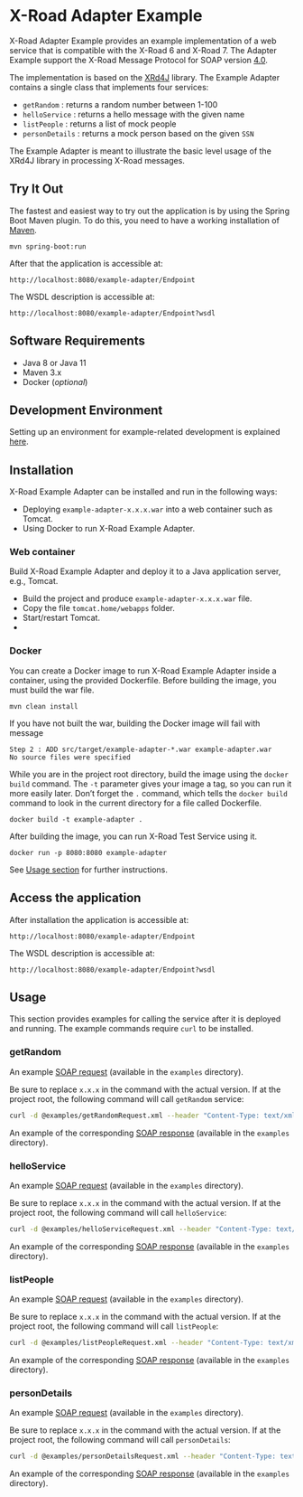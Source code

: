 # X-Road Adapter Example

X-Road Adapter Example provides an example implementation of a web service that is compatible with the X-Road 6 and X-Road 7. The 
Adapter Example support the X-Road Message Protocol for SOAP version [4.0](https://github.com/nordic-institute/X-Road/blob/develop/doc/Protocols/pr-mess_x-road_message_protocol.md).

The implementation is based on the [XRd4J](https://github.com/nordic-institute/xrd4j) library. The Example Adapter contains 
a single class that implements four services:

* `getRandom` : returns a random number between 1-100
* `helloService` : returns a hello message with the given name
* `listPeople` : returns a list of mock people
* `personDetails` : returns a mock person based on the given `SSN`

The Example Adapter is meant to illustrate the basic level usage of the XRd4J library in processing X-Road messages.

## Try It Out

The fastest and easiest way to try out the application is by using the Spring Boot Maven plugin.
To do this, you need to have a working installation of [Maven](https://maven.apache.org/).

```
mvn spring-boot:run
```
After that the application is accessible at:

```
http://localhost:8080/example-adapter/Endpoint
```

The WSDL description is accessible at:

```
http://localhost:8080/example-adapter/Endpoint?wsdl
```

## Software Requirements

* Java 8 or Java 11
* Maven 3.x
* Docker (*optional*)

## Development Environment

Setting up an environment for example-related development is explained [here](Setting-up-Development-Environment.md).

## Installation

X-Road Example Adapter can be installed and run in the following ways:

* Deploying `example-adapter-x.x.x.war` into a web container such as Tomcat.
* Using Docker to run X-Road Example Adapter.

### Web container

Build X-Road Example Adapter and deploy it to a Java application server, e.g., Tomcat.

* Build the project and produce ```example-adapter-x.x.x.war``` file.
* Copy the file ```tomcat.home/webapps``` folder.
* Start/restart Tomcat.
* 
### Docker

You can create a Docker image to run X-Road Example Adapter inside a container, using the provided Dockerfile.
Before building the image, you must build the war file.

```
mvn clean install
```
If you have not built the war, building the Docker image will fail with message
```
Step 2 : ADD src/target/example-adapter-*.war example-adapter.war
No source files were specified
```

While you are in the project root directory, build the image using the `docker build` command. The `-t` parameter gives your image a tag, so you can run it more easily later. Don’t forget the `.` command, which tells the `docker build` command to look in the current directory for a file called Dockerfile.

```
docker build -t example-adapter .
```

After building the image, you can run X-Road Test Service using it.

```
docker run -p 8080:8080 example-adapter
```

See [Usage section](#usage) for further instructions.

## Access the application

After installation the application is accessible at:

```
http://localhost:8080/example-adapter/Endpoint
```

The WSDL description is accessible at:

```
http://localhost:8080/example-adapter/Endpoint?wsdl
```

## Usage

This section provides examples for calling the service after it is deployed and running. The example commands require `curl` to be installed.

### getRandom

An example [SOAP request](examples/getRandomRequest.xml) (available in the `examples` directory).

Be sure to replace `x.x.x` in the command with the actual version. If at the project root, the following command will call `getRandom` service:

```bash
curl -d @examples/getRandomRequest.xml --header "Content-Type: text/xml" -X POST http://localhost:8080/example-adapter/Endpoint
```

An example of the corresponding [SOAP response](examples/getRandomResponse.xml) (available in the `examples` directory).

### helloService

An example [SOAP request](examples/helloServiceRequest.xml) (available in the `examples` directory).

Be sure to replace `x.x.x` in the command with the actual version. If at the project root, the following command will call `helloService`:

```bash
curl -d @examples/helloServiceRequest.xml --header "Content-Type: text/xml" -X POST http://localhost:8080/example-adapter/Endpoint
```

An example of the corresponding [SOAP response](examples/helloServiceResponse.xml) (available in the `examples` directory).

### listPeople

An example [SOAP request](examples/listPeopleRequest.xml) (available in the `examples` directory).

Be sure to replace `x.x.x` in the command with the actual version. If at the project root, the following command will call `listPeople`:

```bash
curl -d @examples/listPeopleRequest.xml --header "Content-Type: text/xml" -X POST http://localhost:8080/example-adapter/Endpoint
```

An example of the corresponding [SOAP response](examples/listPeopleResponse.xml) (available in the `examples` directory).

### personDetails

An example [SOAP request](examples/personDetailsRequest.xml) (available in the `examples` directory).

Be sure to replace `x.x.x` in the command with the actual version. If at the project root, the following command will call `personDetails`:

```bash
curl -d @examples/personDetailsRequest.xml --header "Content-Type: text/xml" -X POST http://localhost:8080/example-adapter/Endpoint
```

An example of the corresponding [SOAP response](examples/personDetailsResponse.xml) (available in the `examples` directory).
